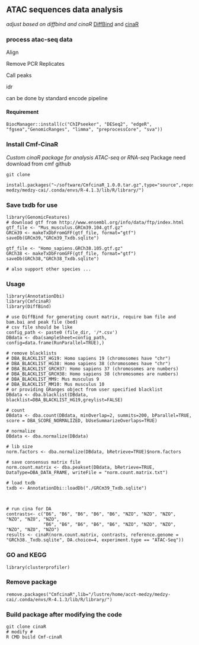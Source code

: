 ## ATAC sequences data analysis

*adjust based on diffbind and cinaR*
[DiffBind](https://bioconductor.org/packages/release/bioc/html/DiffBind.html) and [cinaR](https://eonurk.github.io/cinaR/index.html)


### process atac-seq data
Align

Remove PCR Replicates

Call peaks

idr

can be done by standard encode pipeline

#### Requirement 

```
BiocManager::install(c("ChIPseeker", "DESeq2", "edgeR", "fgsea","GenomicRanges", "limma", "preprocessCore", "sva"))
```

### Install Cmf-CinaR
*Custom cinaR package for analysis ATAC-seq or RNA-seq*
Package need download from cmf github

```
git clone 
```

```
install.packages("~/software/CmfcinaR_1.0.0.tar.gz",type="source",repos=NULL,lib="/lustre/home/acct-medzy/medzy-cai/.conda/envs/R-4.1.3/lib/R/library/")
```



### 



### Save txdb for use

```
library(GenomicFeatures)
# download gtf from http://www.ensembl.org/info/data/ftp/index.html
gtf_file <- "Mus_musculus.GRCm39.104.gtf.gz"
GRCm39 <- makeTxDbFromGFF(gtf_file, format="gtf")
saveDb(GRCm39,"GRCm39_Txdb.sqlite")

gtf_file <- "Homo_sapiens.GRCh38.105.gtf.gz"
GRCh38 <- makeTxDbFromGFF(gtf_file, format="gtf")
saveDb(GRCh38,"GRCh38_Txdb.sqlite")

# also support other species ...
```



### Usage

```
library(AnnotationDbi) 
library(CmfcinaR)
library(DiffBind)

# use DiffBind for generating count matrix, require bam file and bam.bai and peak file (bed)
# csv file should be like 
config_path <- paste0 (file_dir, '/*.csv')
DBdata <- dba(sampleSheet=config_path, config=data.frame(RunParallel=TRUE),)

# remove blacklists
# DBA_BLACKLIST_HG19: Homo sapiens 19 (chromosomes have "chr")
# DBA_BLACKLIST_HG38: Homo sapiens 38 (chromosomes have "chr")
# DBA_BLACKLIST_GRCH37: Homo sapiens 37 (chromosomes are numbers)
# DBA_BLACKLIST_GRCH38: Homo sapiens 38 (chromosomes are numbers)
# DBA_BLACKLIST_MM9: Mus musculus 9
# DBA_BLACKLIST_MM10: Mus musculus 10
# or providing GRanges object from user specified blacklist
DBdata <- dba.blacklist(DBdata, blacklist=DBA_BLACKLIST_HG19,greylist=FALSE)

# count
DBdata <- dba.count(DBdata, minOverlap=2, summits=200, bParallel=TRUE, score = DBA_SCORE_NORMALIZED, bUseSummarizeOverlaps=TRUE)

# normalize
DBdata <- dba.normalize(DBdata)

# lib size
norm.factors <- dba.normalize(DBdata, bRetrieve=TRUE)$norm.factors

# save consensus matrix file
norm.count.matrix <- dba.peakset(DBdata, bRetrieve=TRUE, DataType=DBA_DATA_FRAME, writeFile = "norm.count.matrix.txt")

# load txdb 
txdb <- AnnotationDbi::loadDb("./GRCm39_Txdb.sqlite")



# run cina for DA
contrasts<- c("B6", "B6", "B6", "B6", "B6", "NZO", "NZO", "NZO", "NZO", "NZO", "NZO", 
              "B6", "B6", "B6", "B6", "B6", "NZO", "NZO", "NZO", "NZO", "NZO", "NZO")
results <- cinaR(norm.count.matrix, contrasts, reference.genome = "GRCh38._Txdb.sqlite", DA.choice=4, experiment.type == "ATAC-Seq"))
```



### GO and KEGG

```
library(clusterprofiler)
```



### Remove package

```
remove.packages("CmfcinaR",lib="/lustre/home/acct-medzy/medzy-cai/.conda/envs/R-4.1.3/lib/R/library/")
```



### Build package after modifying the code

```
git clone cinaR
# modify #
R CMD build Cmf-cinaR  
```

